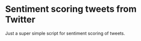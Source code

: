# Sentiment scoring tweets from Twitter

Just a super simple script for sentiment scoring of tweets.
